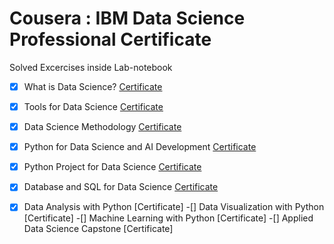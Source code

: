 # Cousera : IBM Data Science Professional Certificate
Solved Excercises inside Lab-notebook
-[x] What is Data Science?
      [Certificate](https://coursera.org/share/51a934661b8349d35b7709f00f42b02d)
-[x] Tools for Data Science
      [Certificate](https://coursera.org/share/d7716a8b35d73a6c84bbc10de60d0a78)
-[x] Data Science Methodology
      [Certificate](https://coursera.org/share/fc10d5aa73ab17e8ce073e57ef5862e3)
-[x] Python for Data Science and AI Development
      [Certificate](https://coursera.org/share/9911fc07df30965042716f00d57cd360)
-[x] Python Project for Data Science
      [Certificate](https://coursera.org/share/7ba99c7b43198816159637d658e2f39a) 
-[x] Database and SQL for Data Science
      [Certificate](https://coursera.org/share/b59fa655cbd1ab2eedb37a883a6632ec)
-[x] Data Analysis with Python
      [Certificate]
-[] Data Visualization with Python
      [Certificate]
-[] Machine Learning with Python
      [Certificate]
-[] Applied Data Science Capstone
      [Certificate]




